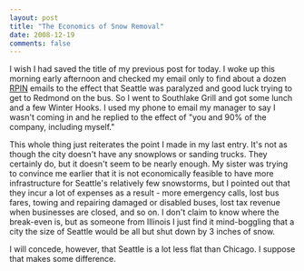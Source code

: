 ```yaml
---
layout: post
title: "The Economics of Snow Removal"
date: 2008-12-19
comments: false
---
```

I wish I had saved the title of my previous post for today. I woke up this
morning early afternoon and checked my email only to find about a dozen
[RPIN][0] emails to the effect that Seattle was paralyzed
and good luck trying to get to Redmond on the bus. So I went to Southlake Grill
and got some lunch and a few Winter Hooks. I used my phone to email my manager
to say I wasn't coming in and he replied to the effect of "you and 90% of the
company, including myself."




This whole thing just reiterates the point I made in my last entry. It's not as
though the city doesn't have any snowplows or sanding trucks. They certainly
do, but it doesn't seem to be nearly enough. My sister was trying to convince
me earlier that it is not economically feasible to have more infrastructure for
Seattle's relatively few snowstorms, but I pointed out that they incur a lot of
expenses as a result - more emergency calls, lost bus fares, towing and
repairing damaged or disabled buses, lost tax revenue when businesses are
closed, and so on. I don't claim to know where the break-even is, but
as someone from Illinois I just find it mind-boggling that a city the size of
Seattle would be all but shut down by 3 inches of snow.




I will concede, however, that Seattle is a lot less flat than Chicago. I
suppose that makes some difference.



[0]: http://www.rpin.org

